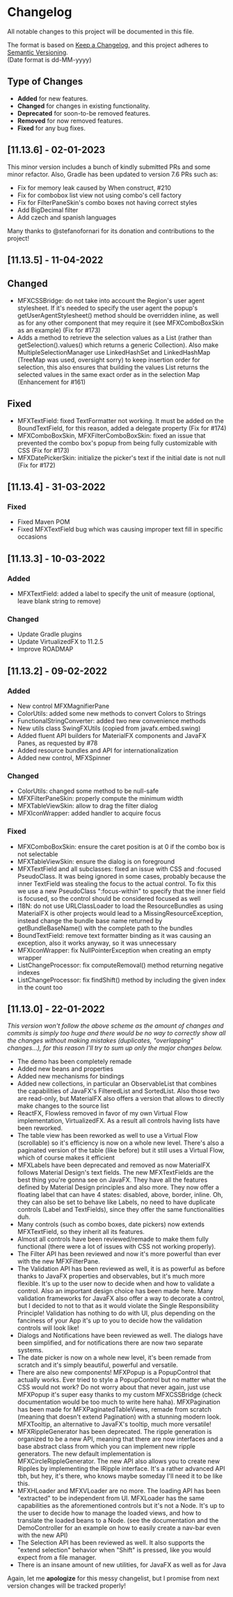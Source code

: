 # Changelog

All notable changes to this project will be documented in this file.

The format is based on [Keep a Changelog](https://keepachangelog.com/en/1.0.0/), and this project adheres
to [Semantic Versioning](https://semver.org/spec/v2.0.0.html).  
(Date format is dd-MM-yyyy)

## Type of Changes

- **Added** for new features.
- **Changed** for changes in existing functionality.
- **Deprecated** for soon-to-be removed features.
- **Removed** for now removed features.
- **Fixed** for any bug fixes.

[//]: ##[Unreleased]

## [11.13.6] - 02-01-2023

This minor version includes a bunch of kindly submitted PRs and some minor refactor.
Also, Gradle has been updated to version 7.6
PRs such as:

- Fix for memory leak caused by When construct, #210
- Fix for combobox list view not using combo's cell factory
- Fix for FilterPaneSkin's combo boxes not having correct styles
- Add BigDecimal filter
- Add czech and spanish languages

Many thanks to @stefanofornari for its donation and contributions to the project!

## [11.13.5] - 11-04-2022

## Changed

- MFXCSSBridge: do not take into account the Region's user agent stylesheet. If it's needed to specify the user agent
  the popup's getUserAgentStylesheet() method should be overridden inline, as well as for any other component that mey
  require it (see MFXComboBoxSkin as an example) (Fix for #173)
- Adds a method to retrieve the selection values as a List (rather than getSelection().values() which returns a generic
  Collection). Also make MultipleSelectionManager use LinkedHashSet and LinkedHashMap (TreeMap was used, oversight
  sorry) to keep insertion order for selection, this also ensures that building the values List returns the selected
  values in the same exact order as in the selection Map (Enhancement for #161)

## Fixed

- MFXTextField: fixed TextFormatter not working. It must be added on the BoundTextField, for this reason, added a
  delegate property (Fix for #174)
- MFXComboBoxSkin, MFXFilterComboBoxSkin: fixed an issue that prevented the combo box's popup from being fully
  customizable with CSS (Fix for #173)
- MFXDatePickerSkin: initialize the picker's text if the initial date is not null (Fix for #172)

## [11.13.4] - 31-03-2022

### Fixed

- Fixed Maven POM
- Fixed MFXTextField bug which was causing improper text fill in specific occasions

## [11.13.3] - 10-03-2022

### Added

- MFXTextField: added a label to specify the unit of measure (optional, leave blank string to remove)

### Changed

- Update Gradle plugins
- Update VirtualizedFX to 11.2.5
- Improve ROADMAP

## [11.13.2] - 09-02-2022

### Added

- New control MFXMagnifierPane
- ColorUtils: added some new methods to convert Colors to Strings
- FunctionalStringConverter: added two new convenience methods
- New utils class SwingFXUtils (copied from javafx.embed.swing)
- Added fluent API builders for MaterialFX components and JavaFX Panes, as requested by #78
- Added resource bundles and API for internationalization
- Added new control, MFXSpinner

### Changed

- ColorUtils: changed some method to be null-safe
- MFXFilterPaneSkin: properly compute the minimum width
- MFXTableViewSkin: allow to drag the filter dialog
- MFXIconWrapper: added handler to acquire focus

### Fixed

- MFXComboBoxSkin: ensure the caret position is at 0 if the combo box is not selectable
- MFXTableViewSkin: ensure the dialog is on foreground
- MFXTextField and all subclasses: fixed an issue with CSS and :focused PseudoClass. It was being ignored in some cases,
  probably because the inner TextField was stealing the focus to the actual control. To fix this we use a new
  PseudoClass ":focus-within" to specify that the inner field is focused, so the control should be considered focused as
  well
- I18N: do not use URLClassLoader to load the ResourceBundles as using MaterialFX is other projects would lead to a
  MissingResourceException, instead change the bundle base name returned by getBundleBaseName() with the complete path
  to the bundles
- BoundTextField: remove text formatter binding as it was causing an exception, also it works anyway, so it was
  unnecessary
- MFXIconWrapper: fix NullPointerException when creating an empty wrapper
- ListChangeProcessor: fix computeRemoval() method returning negative indexes
- ListChangeProcessor: fix findShift() method by including the given index in the count too

## [11.13.0] - 22-01-2022

_This version won't follow the above scheme as the amount of changes and commits is simply too huge and there would be
no way to correctly show all the changes without making mistakes (duplicates, "overlapping" changes...), for this reason
I'll try to sum up only the major changes below._

- The demo has been completely remade
- Added new beans and properties
- Added new mechanisms for bindings
- Added new collections, in particular an ObservableList that combines the capabilities of JavaFX's FilteredList and
  SortedList. Also those two are read-only, but MaterialFX also offers a version that allows to directly make changes to
  the source list
- ReactFX, Flowless removed in favor of my own Virtual Flow implementation, VirtualizedFX. As a result all controls
  having lists have been reworked.
- The table view has been reworked as well to use a Virtual Flow (scrollable) so it's efficiency is now on a whole new
  level. There's also a paginated version of the table (like before) but it still uses a Virtual Flow, which of course
  makes it efficient
- MFXLabels have been deprecated and removed as now MaterialFX follows Material Design's text fields. The new
  MFXTextFields are the best thing you're gonna see on JavaFX. They have all the features defined by Material Design
  principles and also more. They now offer a floating label that can have 4 states: disabled, above, border, inline. Oh,
  they can also be set to behave like Labels, no need to have duplicate controls (Label and TextFields), since they
  offer the same functionalities duh.
- Many controls (such as combo boxes, date pickers) now extends MFXTextField, so they inherit all its features.
- Almost all controls have been reviewed/remade to make them fully functional (there were a lot of issues with CSS not
  working properly).
- The Filter API has been reviewed and now it's more powerful than ever with the new MFXFilterPane.
- The Validation API has been reviewed as well, it is as powerful as before thanks to JavaFX properties and observables,
  but it's much more flexible. It's up to the user now to decide when and how to validate a control. Also an important
  design choice has been made here. Many validation frameworks for JavaFX also offer a way to decorate a control, but I
  decided to not to that as it would violate the Single Responsibility Principle! Validation has nothing to do with UI,
  plus depending on the fanciness of your App it's up to you to decide how the validation controls will look like!
- Dialogs and Notifications have been reviewed as well. The dialogs have been simplified, and for notifications there
  are now two separate systems.
- The date picker is now on a whole new level, it's been remade from scratch and it's simply beautiful, powerful and
  versatile.
- There are also new components! MFXPopup is a PopupControl that actually works. Ever tried to style a PopupControl but
  no matter what the CSS would not work? Do not worry about that never again, just use MFXPopup it's super easy thanks
  to my custom MFXCSSBridge (check documentation would be too much to write here haha). MFXPagination has been made for
  MFXPaginatedTableViews, remade from scratch (meaning that doesn't extend Pagination) with a stunning modern look.
  MFXTooltip, an alternative to JavaFX's tooltip, much more versatile!
- MFXRippleGenerator has been deprecated. The ripple generation is organized to be a new API, meaning that there are now
  interfaces and a base abstract class from which you can implement new ripple generators. The new default
  implementation is MFXCircleRippleGenerator. The new API also allows you to create new Ripples by implementing the
  IRipple interface. It's a rather advanced API tbh, but hey, it's there, who knows maybe someday I'll need it to be
  like this.
- MFXHLoader and MFXVLoader are no more. The loading API has been "extracted" to be independent from UI. MFXLoader has
  the same capabilities as the aforementioned controls but it's not a Node. It's up to the user to decide how to manage
  the loaded views, and how to translate the loaded beans to a Node. (see the documentation and the DemoController for
  an example on how to easily create a nav-bar even with the new API)
- The Selection API has been reviewed as well. It also supports the "extend selection" behavior when "Shift" is pressed,
  like you would expect from a file manager.
- There is an insane amount of new utilities, for JavaFX as well as for Java

Again, let me **apologize** for this messy changelist, but I promise from next version changes will be tracked properly!














